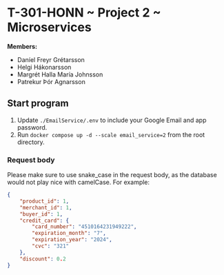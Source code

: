 # T-301-HONN ~ Project 2 ~ Microservices

**Members:**
* Daníel Freyr Grétarsson
* Helgi Hákonarsson
* Margrét Halla María Johnsson
* Patrekur Þór Agnarsson

## Start program
1. Update `./EmailService/.env` to include your Google Email and app password.
2. Run `docker compose up -d --scale email_service=2` from the root directory.

### Request body
Please make sure to use snake_case in the request body, as the database would not play nice with camelCase.
For example:
```json
{
    "product_id": 1,
    "merchant_id": 1,
    "buyer_id": 1,
    "credit_card": {
        "card_number": "4510164231949222",
        "expiration_month": "7",
        "expiration_year": "2024",
        "cvc": "321"
    },
    "discount": 0.2
}
```